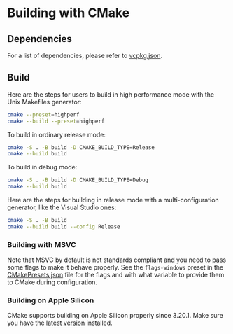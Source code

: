 # Building with CMake

## Dependencies

For a list of dependencies, please refer to [vcpkg.json](vcpkg.json).

## Build

Here are the steps for users to build in high performance mode with the
Unix Makefiles generator:
```sh
cmake --preset=highperf
cmake --build --preset=highperf
```

To build in ordinary release mode:
```sh
cmake -S . -B build -D CMAKE_BUILD_TYPE=Release
cmake --build build
```

To build in debug mode:
```sh
cmake -S . -B build -D CMAKE_BUILD_TYPE=Debug
cmake --build build
```

Here are the steps for building in release mode with a multi-configuration
generator, like the Visual Studio ones:
```sh
cmake -S . -B build
cmake --build build --config Release
```

### Building with MSVC

Note that MSVC by default is not standards compliant and you need to pass some
flags to make it behave properly. See the `flags-windows` preset in the
[CMakePresets.json](CMakePresets.json) file for the flags and with what
variable to provide them to CMake during configuration.

### Building on Apple Silicon

CMake supports building on Apple Silicon properly since 3.20.1. Make sure you
have the [latest version][1] installed.

[1]: https://cmake.org/download/
